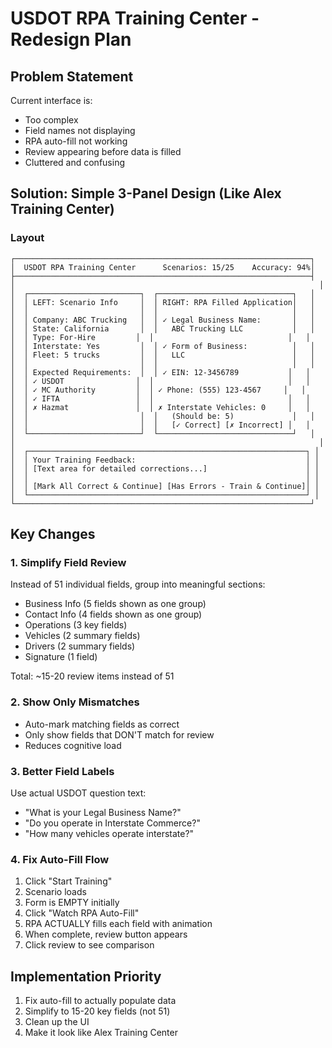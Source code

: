 # USDOT RPA Training Center - Redesign Plan

## Problem Statement
Current interface is:
- Too complex
- Field names not displaying
- RPA auto-fill not working
- Review appearing before data is filled
- Cluttered and confusing

## Solution: Simple 3-Panel Design (Like Alex Training Center)

### Layout

```
┌──────────────────────────────────────────────────────────────────┐
│  USDOT RPA Training Center      Scenarios: 15/25    Accuracy: 94%│
├──────────────────────────────────────────────────────────────────┤
│                                                                    │
│  ┌─────────────────────────┐  ┌──────────────────────────────┐   │
│  │ LEFT: Scenario Info     │  │ RIGHT: RPA Filled Application│   │
│  │                         │  │                              │   │
│  │ Company: ABC Trucking   │  │ ✓ Legal Business Name:       │   │
│  │ State: California       │  │   ABC Trucking LLC           │   │
│  │ Type: For-Hire         │  │                              │   │
│  │ Interstate: Yes         │  │ ✓ Form of Business:          │   │
│  │ Fleet: 5 trucks         │  │   LLC                        │   │
│  │                         │  │                              │   │
│  │ Expected Requirements:  │  │ ✓ EIN: 12-3456789           │   │
│  │ ✓ USDOT                │  │                              │   │
│  │ ✓ MC Authority         │  │ ✓ Phone: (555) 123-4567     │   │
│  │ ✓ IFTA                 │  │                              │   │
│  │ ✗ Hazmat               │  │ ✗ Interstate Vehicles: 0     │   │
│  │                         │  │   (Should be: 5)             │   │
│  │                         │  │   [✓ Correct] [✗ Incorrect] │   │
│  └─────────────────────────┘  └──────────────────────────────┘   │
│                                                                    │
│  ┌──────────────────────────────────────────────────────────────┐ │
│  │ Your Training Feedback:                                      │ │
│  │ [Text area for detailed corrections...]                      │ │
│  │                                                              │ │
│  │ [Mark All Correct & Continue] [Has Errors - Train & Continue]│ │
│  └──────────────────────────────────────────────────────────────┘ │
└──────────────────────────────────────────────────────────────────┘
```

## Key Changes

### 1. Simplify Field Review
Instead of 51 individual fields, group into meaningful sections:
- Business Info (5 fields shown as one group)
- Contact Info (4 fields shown as one group)
- Operations (3 key fields)
- Vehicles (2 summary fields)
- Drivers (2 summary fields)
- Signature (1 field)

Total: ~15-20 review items instead of 51

### 2. Show Only Mismatches
- Auto-mark matching fields as correct
- Only show fields that DON'T match for review
- Reduces cognitive load

### 3. Better Field Labels
Use actual USDOT question text:
- "What is your Legal Business Name?" 
- "Do you operate in Interstate Commerce?"
- "How many vehicles operate interstate?"

### 4. Fix Auto-Fill Flow
1. Click "Start Training"
2. Scenario loads
3. Form is EMPTY initially
4. Click "Watch RPA Auto-Fill"
5. RPA ACTUALLY fills each field with animation
6. When complete, review button appears
7. Click review to see comparison

## Implementation Priority

1. Fix auto-fill to actually populate data
2. Simplify to 15-20 key fields (not 51)
3. Clean up the UI
4. Make it look like Alex Training Center


